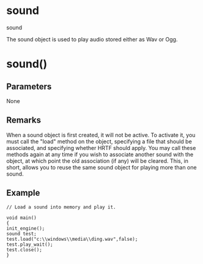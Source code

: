# sound

sound

  


The sound object is used to play audio stored either as Wav or Ogg.

# sound()

## Parameters

None

## Remarks

When a sound object is first created, it will not be active. To activate it, you must call the "load" method on the object, specifying a file that should be associated, and specifying whether HRTF should apply. You may call these methods again at any time if you wish to associate another sound with the object, at which point the old association (if any) will be cleared. This, in short, allows you to reuse the same sound object for playing more than one sound.

## Example


```
// Load a sound into memory and play it.

void main()
{
init_engine();
sound test;
test.load("c:\\windows\\media\\ding.wav",false);
test.play_wait();
test.close();
}

```
